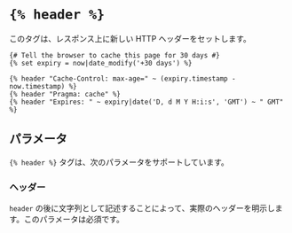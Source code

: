 # `{% header %}`

このタグは、レスポンス上に新しい HTTP ヘッダーをセットします。

```twig
{# Tell the browser to cache this page for 30 days #}
{% set expiry = now|date_modify('+30 days') %}

{% header "Cache-Control: max-age=" ~ (expiry.timestamp - now.timestamp) %}
{% header "Pragma: cache" %}
{% header "Expires: " ~ expiry|date('D, d M Y H:i:s', 'GMT') ~ " GMT" %}
```

## パラメータ

`{% header %}` タグは、次のパラメータをサポートしています。

### ヘッダー

`header` の後に文字列として記述することによって、実際のヘッダーを明示します。このパラメータは必須です。

